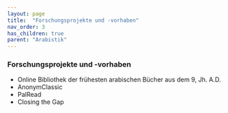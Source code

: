 ```yaml
---
layout: page
title:  "Forschungsprojekte und -vorhaben"
nav_order: 3
has_children: true
parent: "Arabistik"
---
```


### Forschungsprojekte und -vorhaben

- Online Bibliothek der frühesten arabischen Bücher aus dem 9, Jh. A.D.
- AnonymClassic
- PalRead
- Closing the Gap